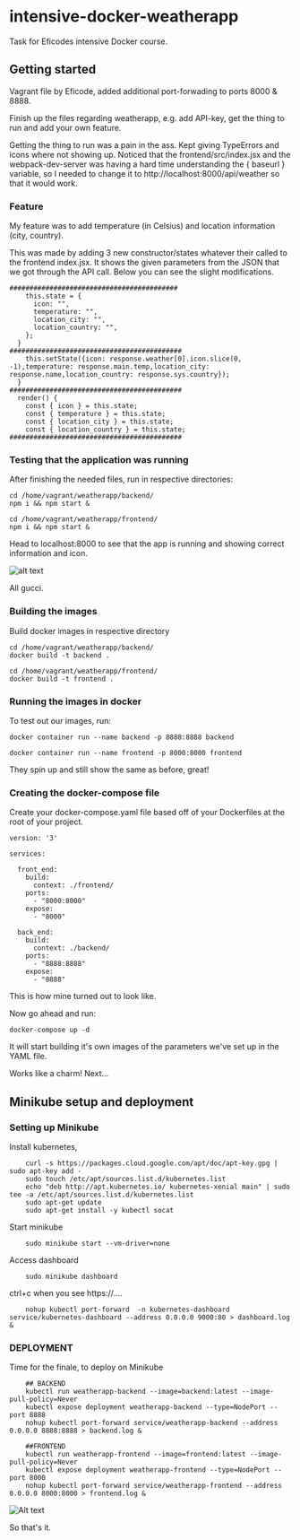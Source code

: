 # intensive-docker-weatherapp
Task for Eficodes intensive Docker course.


## Getting started

Vagrant file by Eficode, added additional port-forwading to ports 8000 & 8888.

Finish up the files regarding weatherapp, e.g. add API-key, get the thing to run and add your own feature.


Getting the thing to run was a pain in the ass. Kept giving TypeErrors and icons where not showing up. Noticed that the frontend/src/index.jsx and the webpack-dev-server was having a hard time understanding the { baseurl } variable, so I needed to change it to http://localhost:8000/api/weather so that it would work.

### Feature

My feature was to add temperature (in Celsius) and location information (city, country).

This was made by adding 3 new constructor/states whatever their called to the frontend index.jsx. It shows the given parameters from the JSON that we got through the API call. Below you can see the slight modifications.

    ##########################################
        this.state = {
          icon: "",
          temperature: "",
          location_city: "",
          location_country: "",
        };
      }
    ###########################################
        this.setState({icon: response.weather[0].icon.slice(0, -1),temperature: response.main.temp,location_city: response.name,location_country: response.sys.country});
      }
    ###########################################
      render() {
        const { icon } = this.state;
        const { temperature } = this.state;
        const { location_city } = this.state;
        const { location_country } = this.state;
    ###########################################


### Testing that the application was running

After finishing the needed files, run in respective directories:

    cd /home/vagrant/weatherapp/backend/
    npm i && npm start &
    
    cd /home/vagrant/weatherapp/frontend/
    npm i && npm start &
    
Head to localhost:8000 to see that the app is running and showing correct information and icon.

![alt text](https://i.imgur.com/hgABdfT.png)

All gucci.

### Building the images

Build docker images in respective directory

    cd /home/vagrant/weatherapp/backend/
    docker build -t backend .
    
    cd /home/vagrant/weatherapp/frontend/
    docker build -t frontend .

### Running the images in docker

To test out our images, run:

    docker container run --name backend -p 8888:8888 backend
    
    docker container run --name frontend -p 8000:8000 frontend
    
They spin up and still show the same as before, great!

### Creating the docker-compose file

Create your docker-compose.yaml file based off of your Dockerfiles at the root of your project.

    version: '3'
    
    services:

      front_end:
        build:
          context: ./frontend/
        ports:
          - "8000:8000"
        expose:
          - "8000"

      back_end:
        build:
          context: ./backend/
        ports:
          - "8888:8888"
        expose:
          - "8888"

This is how mine turned out to look like.

Now go ahead and run:

    docker-compose up -d
    
It will start building it's own images of the parameters we've set up in the YAML file.

Works like a charm! Next...


## Minikube setup and deployment

### Setting up Minikube

Install kubernetes,

        curl -s https://packages.cloud.google.com/apt/doc/apt-key.gpg | sudo apt-key add -
        sudo touch /etc/apt/sources.list.d/kubernetes.list
        echo "deb http://apt.kubernetes.io/ kubernetes-xenial main" | sudo tee -a /etc/apt/sources.list.d/kubernetes.list
        sudo apt-get update
        sudo apt-get install -y kubectl socat

Start minikube

        sudo minikube start --vm-driver=none
        
Access dashboard

        sudo minikube dashboard

ctrl+c when you see https://....

        nohup kubectl port-forward  -n kubernetes-dashboard service/kubernetes-dashboard --address 0.0.0.0 9000:80 > dashboard.log &

### DEPLOYMENT

Time for the finale, to deploy on Minikube

        ## BACKEND
        kubectl run weatherapp-backend --image=backend:latest --image-pull-policy=Never
        kubectl expose deployment weatherapp-backend --type=NodePort --port 8888
        nohup kubectl port-forward service/weatherapp-backend --address 0.0.0.0 8888:8888 > backend.log &

        ##FRONTEND
        kubectl run weatherapp-frontend --image=frontend:latest --image-pull-policy=Never
        kubectl expose deployment weatherapp-frontend --type=NodePort --port 8000
        nohup kubectl port-forward service/weatherapp-frontend --address 0.0.0.0 8000:8000 > frontend.log &

![Alt text](https://i.imgur.com/9vOjYfl.gif)

So that's it.
